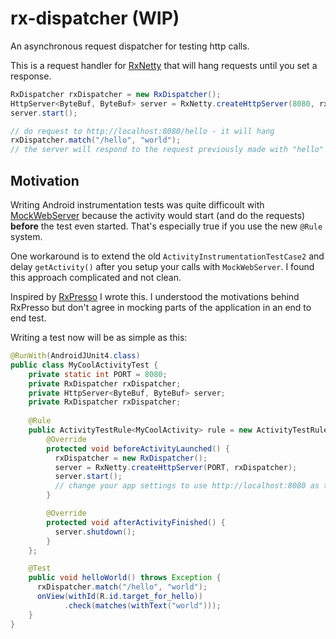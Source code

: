 # rx-dispatcher (WIP)
An asynchronous request dispatcher for testing http calls.

This is a request handler for [RxNetty](https://github.com/ReactiveX/RxNetty/) that will hang requests until you set a response.

```java
RxDispatcher rxDispatcher = new RxDispatcher();
HttpServer<ByteBuf, ByteBuf> server = RxNetty.createHttpServer(8080, rxDispatcher);
server.start();

// do request to http://localhost:8080/hello - it will hang
rxDispatcher.match("/hello", "world");
// the server will respond to the request previously made with "hello"
```

## Motivation

Writing Android instrumentation tests was quite difficoult with [MockWebServer](https://github.com/square/okhttp/tree/master/mockwebserver) because the activity would start (and do the requests) **before** the test even started. That's especially true if you use the new `@Rule` system.

One workaround is to extend the old `ActivityInstrumentationTestCase2` and delay `getActivity()` after you setup your calls with `MockWebServer`. I found this approach complicated and not clean.

Inspired by [RxPresso](https://github.com/novoda/rxpresso/) I wrote this. I understood the motivations behind RxPresso but don't agree in mocking parts of the application in an end to end test.

Writing a test now will be as simple as this:

```java
@RunWith(AndroidJUnit4.class)
public class MyCoolActivityTest {
    private static int PORT = 8080;
    private RxDispatcher rxDispatcher;
    private HttpServer<ByteBuf, ByteBuf> server;
    private RxDispatcher rxDispatcher;
    
    @Rule
    public ActivityTestRule<MyCoolActivity> rule = new ActivityTestRule<MyCoolActivity>(MyCoolActivity.class) {
        @Override
        protected void beforeActivityLaunched() {
          rxDispatcher = new RxDispatcher();
          server = RxNetty.createHttpServer(PORT, rxDispatcher);
          server.start();
          // change your app settings to use http://localhost:8080 as the endpoint
        }

        @Override
        protected void afterActivityFinished() {
          server.shutdown();
        }
    };

    @Test
    public void helloWorld() throws Exception {
      rxDispatcher.match("/hello", "world");
      onView(withId(R.id.target_for_hello))
            .check(matches(withText("world")));
    }
}
```
